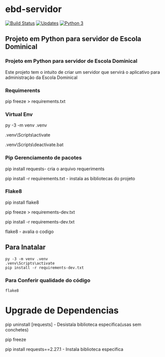 # ebd-servidor

[![Build Status](https://app.travis-ci.com/Aniro-Montenegro/ebd-servidor.svg?branch=main)](https://app.travis-ci.com/Aniro-Montenegro/ebd-servidor)
[![Updates](https://pyup.io/repos/github/Aniro-Montenegro/ebd-servidor/shield.svg)](https://pyup.io/repos/github/Aniro-Montenegro/ebd-servidor/)
[![Python 3](https://pyup.io/repos/github/Aniro-Montenegro/ebd-servidor/python-3-shield.svg)](https://pyup.io/repos/github/Aniro-Montenegro/ebd-servidor/)

## Projeto em Python para servidor de Escola Dominical

### Projeto em Python para servidor de Escola Dominical

Este projeto tem o intuito de criar um servidor que servirá o aplicativo para administração da Escola Dominical

### Requimerents

pip freeze > requirements.txt

### Virtual Env

py -3 -m venv .venv

.venv\Scripts\activate

.venv\Scripts\deactivate.bat

### Pip Gerenciamento de pacotes

pip install requests- cria o arquivo requeriments

pip install -r requirements.txt - instala as bibliotecas do projeto

### Flake8

pip install flake8

pip freeze > requirements-dev.txt

pip install -r requirements-dev.txt

flake8 - avalia o codigo

## Para Inatalar

````commandline
py -3 -m venv .venv
.venv\Scripts\activate
pip install -r requirements-dev.txt
````

### Para Conferir qualidade do código

````commandline
flake8
````

# Upgrade de Dependencias

pip uninstall [requests] - Desistala biblioteca especifica(usas sem conchetes)

pip freeze

pip install requests==2.27.1 - Instala biblioteca especifica
